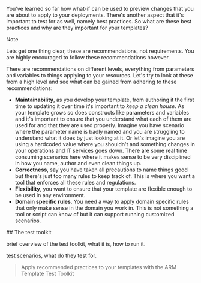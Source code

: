 You've learned so far how what-if can be used to preview changes that you are about to apply to your deployments. There's another aspect that it's important to test for as well, namely best practices. So what are these best practices and why are they important for your templates?

> [!NOTE]
> Lets get one thing clear, these are recommendations, not requirements. You are highly encouraged to follow these recommendations however.

There are recommendations on different levels, everything from parameters and variables to things applying to your resources. Let's try to look at these from a high level and see what can be gained from adhering to these recommendations:

- **Maintainability**, as you develop your template, from authoring it the first time to updating it over time it's important to *keep a clean house*. As your template grows so does constructs like parameters and variables and it's important to ensure that you understand what each of them are used for and that they are used properly. Imagine you have scenario where the parameter name is badly named and you are struggling to understand what it does by just looking at it. Or let's imagine you are using a hardcoded value where you shouldn't and something changes in your operations and IT services goes down. There are some real time consuming scenarios here where it makes sense to be very disciplined in how you name, author and even clean things up.
- **Correctness**, say you have taken all precautions to name things good but there's just too many rules to keep track of. This is where you want a tool that enforces all these rules and regulations.
- **Flexibility**, you want to ensure that your template are flexible enough to be used in any environment.
- **Domain specific rules**. You need a way to apply domain specific rules that only make sense in the domain you work in. This is not something a tool or script can know of but it can support running customized scenarios.

## The test toolkit

brief overview of the test toolkit, what it is, how to run it.

test scenarios, what do they test for.

> Apply recommended practices to your templates with the ARM Template Test Toolkit 
